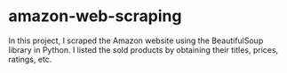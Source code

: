 # amazon-web-scraping

In this project, I scraped the Amazon website using the BeautifulSoup library in Python. I listed the sold products by obtaining their titles, prices, ratings, etc.
